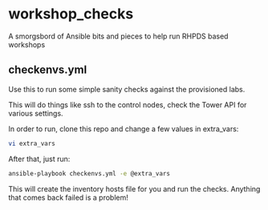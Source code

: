 # workshop_checks

A smorgsbord of Ansible bits and pieces to help run RHPDS based workshops

## checkenvs.yml

Use this to run some simple sanity checks against the provisioned labs.

This will do things like ssh to the control nodes, check the Tower API for various settings.

In order to run, clone this repo and change a few values in extra_vars:

```bash
vi extra_vars
```

After that, just run:

```bash
ansible-playbook checkenvs.yml -e @extra_vars
```

This will create the inventory hosts file for you and run the checks.
Anything that comes back failed is a problem!
